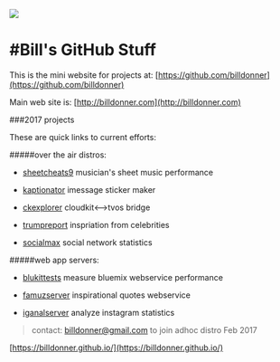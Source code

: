 
![](https://avatars1.githubusercontent.com/u/137947?v=3&s=96)

#Bill's GitHub Stuff
===============
This is the mini website for projects at: [https://github.com/billdonner](https://github.com/billdonner)

Main web site is: [http://billdonner.com](http://billdonner.com)

###2017 projects 

These are quick links to current efforts:

#####over the air distros:

- [sheetcheats9](http://billdonner.com/sc9) musician's sheet music performance

- [kaptionator](https://github.com/billdonner/kaptionator) imessage sticker maker

- [ckexplorer](https://github.com/billdonner/ckexplorer) cloudkit<-->tvos bridge

- [trumpreport](http://billdonner.com/tr) inspriation from celebrities

- [socialmax](https://github.com/billdonner/smxclient01) social network statistics

#####web app servers:

- [blukittests](https://github.com/billdonner/blukit-tests) measure bluemix webservice performance

- [famuzserver](https://github.com/billdonner/faymuzserver) inspirational quotes webservice

- [iganalserver](https://github.com/billdonner/smxserver01) analyze instagram statistics

>contact: billdonner@gmail.com to join adhoc distro  Feb 2017

[https://billdonner.github.io/](https://billdonner.github.io/)
